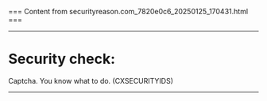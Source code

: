 === Content from securityreason.com_7820e0c6_20250125_170431.html ===


---

# Security check:

Captcha. You know what to do. (CXSECURITYIDS)

---


